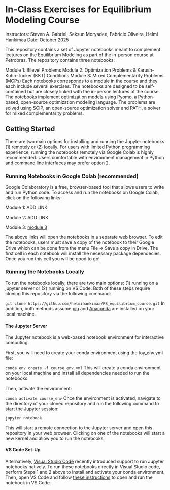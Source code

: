 # In-Class Exercises for Equilibrium Modeling Course
Instructors: Steven A. Gabriel, Seksun Moryadee, Fabricio Oliveira, Helmi Hankimaa
Date: October 2025

This repository contains a set of Jupyter notebooks meant to complement lectures on the Equilibrium Modeling as part of the in-person course at Petrobras. The repository contains three notebooks:

Module 1: Bilevel Problems
Module 2: Optimization Problems & Karush-Kuhn-Tucker (KKT) Conditions
Module 3: Mixed Complementarity Problems (MCPs) 
Each notebooks corresponds to a module in the course and they each include several exercises. The notebooks are designed to be self-contained but are closely linked with the in-person lectures of the course. The notebooks implement optimization models using Pyomo, a Python-based, open-source optimization modeling language. The problems are solved using SCIP, an open-source optimization solver and PATH, a solver for mixed complementarity problems.

## Getting Started
There are two main options for installing and running the Jupyter notebooks (1) remotely or (2) locally. For users with limited Python programming experience, running the notebooks remotely via Google Colab is highly recommended. Users comfortable with environment management in Python and command line interfaces may prefer option 2.

### Running Notebooks in Google Colab (recommended)
Google Colaboratory is a free, browser-based tool that allows users to write and run Python code. To access and run the notebooks on Google Colab, click on the following links:

Module 1: ADD LINK

Module 2: ADD LINK

Module 3: [module 3](https://drive.google.com/file/d/1M8vuwdy9Y9RNxk-kV9G-cz14AGBmqLPB/view?usp=sharing)

The above links will open the notebooks in a separate web browser. To edit the notebooks, users must save a copy of the notebook to their Google Drive which can be done from the menu File -> Save a copy in Drive. The first cell in each notebook will install the necessary package dependecies. Once you run this cell you will be good to go!

### Running the Notebooks Locally
To run the notebooks locally, there are two main options: (1) running on a jupyter server or (2) running on VS Code. Both of these steps require cloning this repository via the following command:

```git clone https://github.com/helmihankimaa/PB_equilibrium_course.git```
In addition, both methods assume [pip](https://pip.readthedocs.io/en/stable/installing/) and [Anaconda](https://docs.conda.io/projects/conda/en/latest/user-guide/install/index.html) are installed on your local machine. 

#### The Jupyter Server
The Jupyter notebook is a web-based notebook environment for interactive computing.

First, you will need to create your conda environment using the toy_env.yml file:

```conda env create -f course_env.yml```
This will create a conda environment on your local machine and install all dependencies needed to run the notebooks.

Then, activate the environment:

```conda activate course_env```
Once the environment is activated, navigate to the directory of your cloned repository and run the following command to start the Jupyter session:

```jupyter notebook```

This will start a remote connection to the Jupyter server and open this repository in your web browser. Clicking on one of the notebooks will start a new kernel and allow you to run the notebooks.

#### VS Code Set-Up
Alternatively, [Visual Studio Code](https://code.visualstudio.com)  recently introduced support to run Jupyter notebooks natively. To run these notebooks directly in Visual Studio code, perform Steps 1 and 2 above to install and activate your conda environment. Then, open VS Code and follow [these instructions](https://code.visualstudio.com/docs/datascience/jupyter-notebooks) to open and run the notebook in VS Code.
